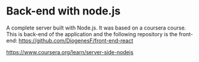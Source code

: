 # Back-end with node.js
A complete server built with Node.js.
It was based on a coursera course. This is back-end of the application and the following repository is the front-end:
https://github.com/DiogenesF/front-end-react

https://www.coursera.org/learn/server-side-nodejs
